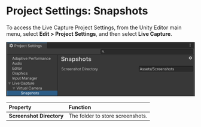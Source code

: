 # Project Settings: Snapshots

To access the Live Capture Project Settings, from the Unity Editor main menu, select **Edit > Project Settings**, and then select **Live Capture**.

![](images/ref-window-project-settings-snapshots.png)

| **Property**           | **Function**                                                 |
| :--------------------- | :----------------------------------------------------------- |
| __Screenshot Directory__   | The folder to store screenshots.                   |


